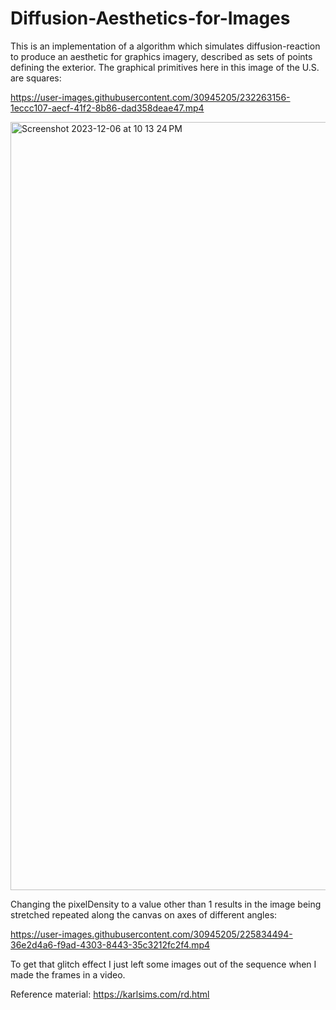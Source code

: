 # Diffusion-Aesthetics-for-Images

This is an implementation of a algorithm which simulates diffusion-reaction to produce an aesthetic for graphics imagery, described as sets of points defining the exterior. The graphical primitives here in this image of the U.S. are squares: 

https://user-images.githubusercontent.com/30945205/232263156-1eccc107-aecf-41f2-8b86-dad358deae47.mp4

<img width="1229" alt="Screenshot 2023-12-06 at 10 13 24 PM" src="https://github.com/ReidHoneycutt/Diffusion-Aesthetics-for-Images/assets/30945205/a1412163-988f-4b57-9131-aff897c3ff70">



Changing the pixelDensity to a value other than 1 results in the image being stretched repeated along the canvas on axes of different angles:

https://user-images.githubusercontent.com/30945205/225834494-36e2d4a6-f9ad-4303-8443-35c3212fc2f4.mp4


To get that glitch effect I just left some images out of the sequence when I made the frames in a video.

Reference material: https://karlsims.com/rd.html








